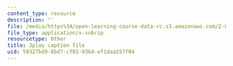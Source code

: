 ```yaml
---
content_type: resource
description: ''
file: /media/https%3A/open-learning-course-data-rc.s3.amazonaws.com/2-830j-control-of-manufacturing-processes-sma-6303-spring-2008/59327bd98bd7cf02936def1daa557f04_R4lUaI7VsK4.srt
file_type: application/x-subrip
resourcetype: Other
title: 3play caption file
uid: 59327bd9-8bd7-cf02-936d-ef1daa557f04
---
```

